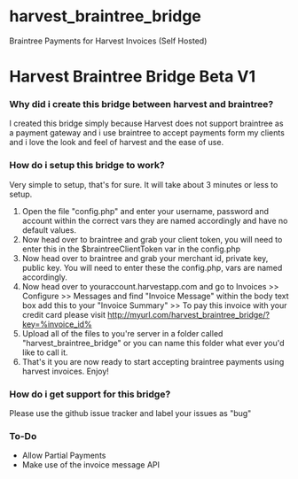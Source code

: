 # harvest_braintree_bridge
Braintree Payments for Harvest Invoices (Self Hosted)

# Harvest Braintree Bridge Beta V1

### Why did i create this bridge between harvest and braintree?

I created this bridge simply because Harvest does not support braintree as a payment gateway and i use braintree to accept payments form my clients and i love the look and feel of harvest and the ease of use.

### How do i setup this bridge to work?

Very simple to setup, that's for sure. It will take about 3 minutes or less to setup. 

1. Open the file "config.php" and enter your username, password and account within the correct vars they are named accordingly and have no default values. 
2. Now head over to braintree and grab your client token, you will need to enter this in the $braintreeClientToken var in the config.php
3. Now head over to braintree and grab your merchant id, private key, public key. You will need to enter these the config.php, vars are named accordingly.
4. Now head over to youraccount.harvestapp.com and go to Invoices >> Configure >> Messages and find "Invoice Message" within the body text box add this to your "Invoice Summary" >> To pay this invoice with your credit card please visit http://myurl.com/harvest_braintree_bridge/?key=%invoice_id%
5. Upload all of the files to you're server in a folder called "harvest_braintree_bridge" or you can name this folder what ever you'd like to call it.
6. That's it you are now ready to start accepting braintree payments using harvest invoices. Enjoy!

### How do i get support for this bridge?

Please use the github issue tracker and label your issues as "bug"

### To-Do

* Allow Partial Payments
* Make use of the invoice message API